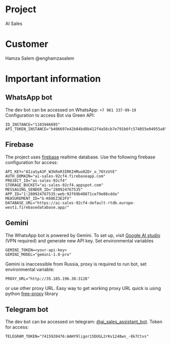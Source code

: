 # Project
AI Sales 

# Customer
Hamza Salem @enghamzasalem 

# Important information
## WhatsApp bot
The dev bot can be accessed on WhatsApp: `+7 961 337-99-19`\
Configuration to access Bot via Green API:
```
ID_INSTANCE="1103946695"
API_TOKEN_INSTANCE="b406697e42b84bd8b412f4a56cb7e791b6fc574055e04955a8"
```

## Firebase
The project uses [firebase](https://console.firebase.google.com/project/ai-sales-92cf4/overview) realtime database. Use the following firebase configuration for access:
```
API_KEY="AIzaSyA3F_W3kRoR3IRKIHMuo02Dr_o_76YzUtE"
AUTH_DOMAIN="ai-sales-92cf4.firebaseapp.com"
PROJECT_ID="ai-sales-92cf4"
STORAGE_BUCKET="ai-sales-92cf4.appspot.com"
MESSAGING_SENDER_ID="280924767535"
APP_ID="1:280924767535:web:92f69b40871ce79e86cdda"
MEASUREMENT_ID="G-K60EZ3E2FV"
DATABASE_URL="https://ai-sales-92cf4-default-rtdb.europe-west1.firebasedatabase.app/"
```

## Gemini
The WhatsApp bot is powered by Gemini. To set up, visit [Google AI studio](https://aistudio.google.com/app/) (VPN required) and generate new API key. Set environmental variables 
```
GEMINI_TOKEN=<your-api-key> 
GEMINI_MODEL="gemini-1.0-pro"
``` 
Gemini is inaccessible from Russia, proxy is required to run bot, set environmental variable:
```
PROXY_URL="http://35.185.196.38:3128"
```
or use other proxy URL. Easy way to get working proxy URL quick is using python [free-proxy](https://pypi.org/project/free-proxy/) library

## Telegram bot
The dev bot can be accessed on telegram: [@ai_sales_assistant_bot](https://t.me/ai_sales_assistant_bot). Token for access:
```
TELEGRAM_TOKEN="7415920476:AAHY9ligor15DUGL2rKv1240wn_-8k7Ctvs"
```